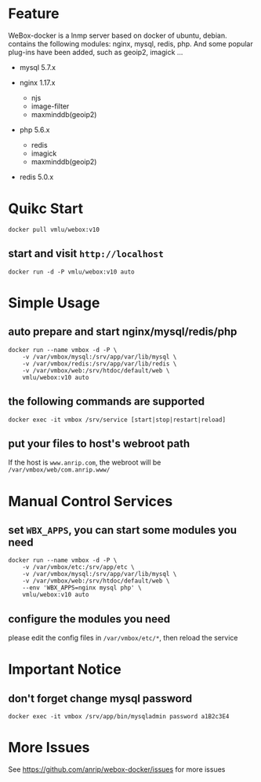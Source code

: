 # Feature

WeBox-docker is a lnmp server based on docker of ubuntu, debian. contains the following modules: nginx, mysql, redis, php. And some popular plug-ins have been added, such as geoip2, imagick ...

- mysql 5.7.x

- nginx 1.17.x

  - njs
  - image-filter
  - maxminddb(geoip2)

- php 5.6.x

  - redis
  - imagick
  - maxminddb(geoip2)

- redis 5.0.x

# Quikc Start

```shell
docker pull vmlu/webox:v10
```

## start and visit `http://localhost`

```shell
docker run -d -P vmlu/webox:v10 auto
```

# Simple Usage

## auto prepare and start nginx/mysql/redis/php

```shell
docker run --name vmbox -d -P \
    -v /var/vmbox/mysql:/srv/app/var/lib/mysql \
    -v /var/vmbox/redis:/srv/app/var/lib/redis \
    -v /var/vmbox/web:/srv/htdoc/default/web \
    vmlu/webox:v10 auto
```

## the following commands are supported

```shell
docker exec -it vmbox /srv/service [start|stop|restart|reload]
```

## put your files to host's webroot path

If the host is `www.anrip.com`, the webroot will be `/var/vmbox/web/com.anrip.www/`

# Manual Control Services

## set `WBX_APPS`, you can start some modules you need

```shell
docker run --name vmbox -d -P \
    -v /var/vmbox/etc:/srv/app/etc \
    -v /var/vmbox/mysql:/srv/app/var/lib/mysql \
    -v /var/vmbox/web:/srv/htdoc/default/web \
    --env 'WBX_APPS=nginx mysql php' \
    vmlu/webox:v10 auto
```

## configure the modules you need

please edit the config files in `/var/vmbox/etc/*`, then reload the service

# Important Notice

## don't forget change mysql password

```shell
docker exec -it vmbox /srv/app/bin/mysqladmin password a1B2c3E4
```

# More Issues

See https://github.com/anrip/webox-docker/issues for more issues
